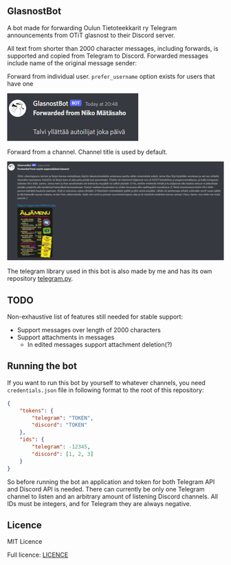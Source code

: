 ## GlasnostBot

A bot made for forwarding Oulun Tietoteekkarit ry Telegram announcements from OTiT glasnost to their Discord server.

All text from shorter than 2000 character messages, including forwards, is supported and copied from Telegram to 
Discord. Forwarded messages include name of the original message sender:

Forward from individual user. `prefer_username` option exists for users that have one 

![Forward from user](images/forward_example.PNG)

Forward from a channel. Channel title is used by default.

![Forward from channel](images/forward_example2.PNG)

The telegram library used in this bot is also made by me and has its own repository 
[telegram.py](https://github.com/Visperi/telegram.py).

## TODO
Non-exhaustive list of features still needed for stable support:

- Support messages over length of 2000 characters
- Support attachments in messages
    - In edited messages support attachment deletion(?)

## Running the bot

If you want to run this bot by yourself to whatever channels, you need `credentials.json` file in following format to 
the root of this repository:

```json
{
    "tokens": {
        "telegram": "TOKEN",
        "discord": "TOKEN"
    },
    "ids": {
        "telegram": -12345,
        "discord": [1, 2, 3]
    }
}
```

So before running the bot an application and token for both Telegram API and Discord API is needed.
There can currently be only one Telegram channel to listen and an arbitrary amount of listening Discord channels.
All IDs must be integers, and for Telegram they are always negative.

## Licence

MIT Licence

Full licence: [LICENCE](LICENCE)
